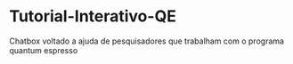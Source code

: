# Tutorial-Interativo-QE
Chatbox voltado a ajuda de pesquisadores que trabalham com o programa quantum espresso
